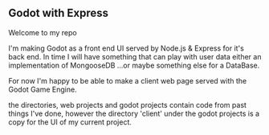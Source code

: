 ## Godot with Express

Welcome to my repo

I'm making Godot as a front end UI served by Node.js & Express for it's back end.
In time I will have something that can play with user data either an implementation of MongooseDB 
...or maybe something else for a DataBase.

For now I'm happy to be able to make a client web page served with the Godot Game Engine.

the directories, web projects and godot projects contain code from past things I've done, however the directory 'client' under the godot projects is a copy for the UI of my current project.